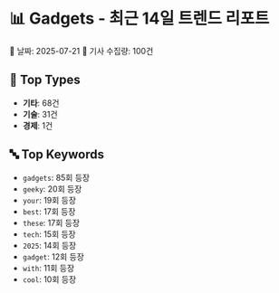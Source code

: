 # 📊 Gadgets - 최근 14일 트렌드 리포트

📅 날짜: 2025-07-21
📰 기사 수집량: 100건

## 🔢 Top Types

- **기타**: 68건
- **기술**: 31건
- **경제**: 1건

## 🔤 Top Keywords

- `gadgets`: 85회 등장
- `geeky`: 20회 등장
- `your`: 19회 등장
- `best`: 17회 등장
- `these`: 17회 등장
- `tech`: 15회 등장
- `2025`: 14회 등장
- `gadget`: 12회 등장
- `with`: 11회 등장
- `cool`: 10회 등장
